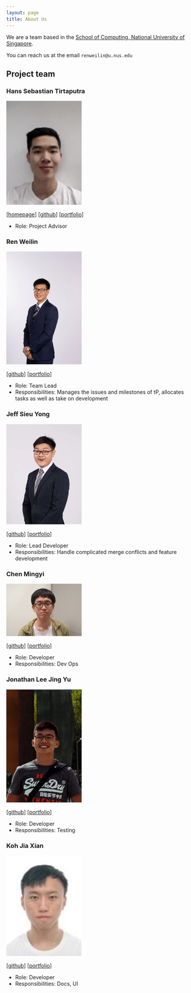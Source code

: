 ```yaml
---
layout: page
title: About Us
---
```


We are a team based in the [School of Computing, National University of Singapore](http://www.comp.nus.edu.sg).

You can reach us at the email `renweilin@u.nus.edu`

## Project team

### Hans Sebastian Tirtaputra

<img src="images/advisor.jpg" width="200px">

[[homepage](https://www.linkedin.com/in/hans-sebastian-tirtaputra/?originalSubdomain=sg)]
[[github](https://github.com/hansebastian)]
[[portfolio](team/advisor.md)]

* Role: Project Advisor

### Ren Weilin

<img src="images/renweilin.jpg" width="200px">

[[github](http://github.com/wlren)]
[[portfolio](team/renweilin.md)]

* Role: Team Lead
* Responsibilities: Manages the issues and milestones of tP, allocates tasks as well as take on development

### Jeff Sieu Yong

<img src="images/jeffsieu.jpg" width="200px">

[[github](http://github.com/jeffsieu)] [[portfolio](team/jeffsieu.md)]

* Role: Lead Developer
* Responsibilities: Handle complicated merge conflicts and feature development

### Chen Mingyi

<img src="images/chenmingyi.png" width="200px">

[[github](https://github.com/mingyi456)]
[[portfolio](team/chenmingyi.md)]

* Role: Developer
* Responsibilities: Dev Ops

### Jonathan Lee Jing Yu

<img src="images/jonathanlee.png" width="200px">

[[github](https://github.com/yeppog)]
[[portfolio](team/jonathanlee.md)]

* Role: Developer
* Responsibilities: Testing

### Koh Jia Xian

<img src="images/kohjiaxian.jpg" width="200px">

[[github](https://github.com/koh-jx)]
[[portfolio](team/kohjiaxian.md)]

* Role: Developer
* Responsibilities: Docs, UI